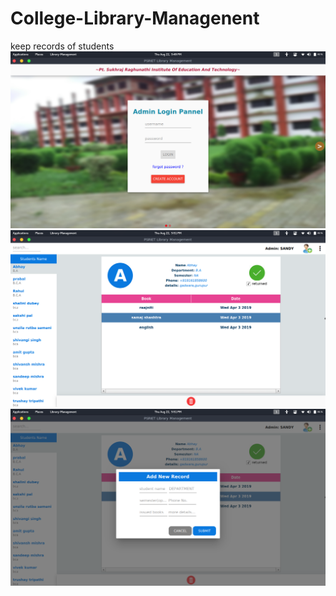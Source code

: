 # College-Library-Managenent
keep records of students
![login](https://github.com/sandeepkumarmishra354/College-Library-Managenent/blob/master/screenshots/library_login.png)
![after login](https://github.com/sandeepkumarmishra354/College-Library-Managenent/blob/master/screenshots/library_logged_in.png)
![add new record](https://github.com/sandeepkumarmishra354/College-Library-Managenent/blob/master/screenshots/library_add.png)
